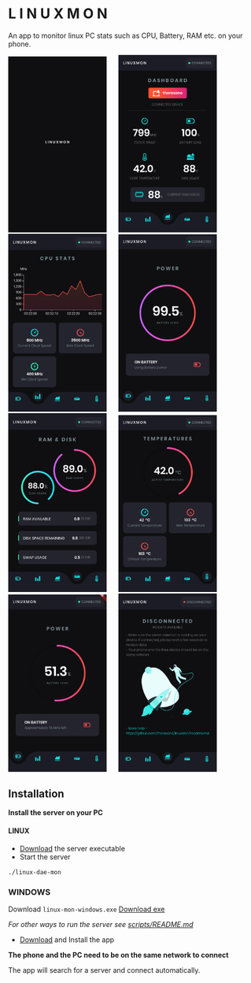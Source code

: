 # L I N U X M O N
An app to monitor linux PC stats such as CPU, Battery, RAM etc. on your phone.

<img width="200" src="screenshots/7.png"/> &nbsp;&nbsp;&nbsp;&nbsp; <img width="200" src="screenshots/1.png"/> &nbsp;&nbsp;&nbsp;&nbsp; <img width="200" src="screenshots/2.png"/> &nbsp;&nbsp;&nbsp;&nbsp; <img width="200" src="screenshots/3.png"/>
&nbsp;&nbsp;&nbsp;&nbsp;
<img width="200" src="screenshots/4.png"/> &nbsp;&nbsp;&nbsp;&nbsp; <img width="200" src="screenshots/5.png"/> &nbsp;&nbsp;&nbsp;&nbsp; <img width="200" src="screenshots/8.png"/> &nbsp;&nbsp;&nbsp;&nbsp; <img width="200" src="screenshots/6.png"/>

## Installation
**Install the server on your PC**
#### LINUX
- [Download](https://github.com/therexone/linux-mon/raw/master/scripts/dist/linux-dae-mon) the server executable
- Start the server 
```
./linux-dae-mon
```
### WINDOWS
Download `linux-mon-windows.exe`
 [Download exe](https://github.com/therexone/linux-mon/raw/master/scripts/dist/linux-mon-windows.exe)
 
*For other ways to run the server see [scripts/README.md](https://github.com/therexone/linux-mon/blob/master/scripts/README.md)*

- [Download](https://github.com/therexone/linux-mon/releases/download/v1.0.1-alpha%2B2/linuxmon-arm64-v8a-release.apk) and Install the app

**The phone and the PC need to be on the same network to connect**

The app will search for a server and connect automatically.



